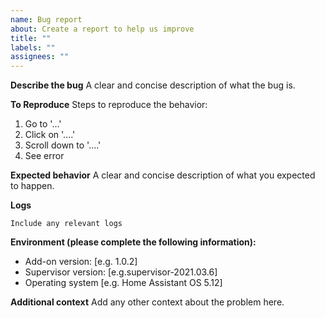 ```yaml
---
name: Bug report
about: Create a report to help us improve
title: ""
labels: ""
assignees: ""
---
```


**Describe the bug**
A clear and concise description of what the bug is.

**To Reproduce**
Steps to reproduce the behavior:

1. Go to '...'
2. Click on '....'
3. Scroll down to '....'
4. See error

**Expected behavior**
A clear and concise description of what you expected to happen.

**Logs**

```
Include any relevant logs
```

**Environment (please complete the following information):**

- Add-on version: [e.g. 1.0.2]
- Supervisor version: [e.g.supervisor-2021.03.6]
- Operating system [e.g. Home Assistant OS 5.12]

**Additional context**
Add any other context about the problem here.
